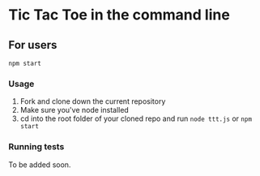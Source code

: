 # Tic Tac Toe in the command line


## For users

~~~
npm start
~~~

### Usage

1. Fork and clone down the current repository
2. Make sure you've node installed
3. cd into the root folder of your cloned repo and run `node ttt.js` or `npm start`

### Running tests

To be added soon.
